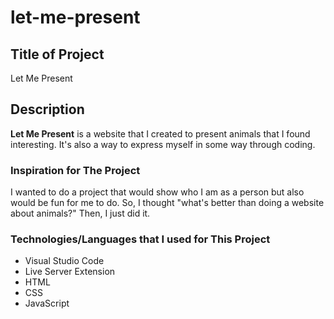# let-me-present

## Title of Project
Let Me Present

## Description
**Let Me Present** is a website that I created to present animals that I found interesting. It's also a way to express myself in some way through coding.

### Inspiration for The Project
I wanted to do a project that would show who I am as a person but also would be fun for me to do. So, I thought "what's better than doing a website about animals?" Then, I just did it.

### Technologies/Languages that I used for This Project
- Visual Studio Code
- Live Server Extension
- HTML
- CSS
- JavaScript

###
